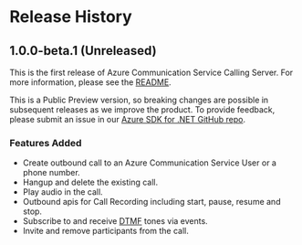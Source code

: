 # Release History

## 1.0.0-beta.1 (Unreleased)
This is the first release of Azure Communication Service Calling Server. For more information, please see the [README][read_me].

This is a Public Preview version, so breaking changes are possible in subsequent releases as we improve the product. To provide feedback, please submit an issue in our [Azure SDK for .NET GitHub repo](https://github.com/Azure/azure-sdk-for-net/issues).

### Features Added
- Create outbound call to an Azure Communication Service User or a phone number.
- Hangup and delete the existing call.
- Play audio in the call.
- Outbound apis for Call Recording including start, pause, resume and stop.
- Subscribe to and receive [DTMF][DTMF] tones via events.
- Invite and remove participants from the call.

<!-- LINKS -->
[read_me]: https://github.com/Azure/azure-sdk-for-net/blob/master/sdk/communication/Azure.Communication.CallingServer/README.md
[DTMF]: https://en.wikipedia.org/wiki/Dual-tone_multi-frequency_signaling

